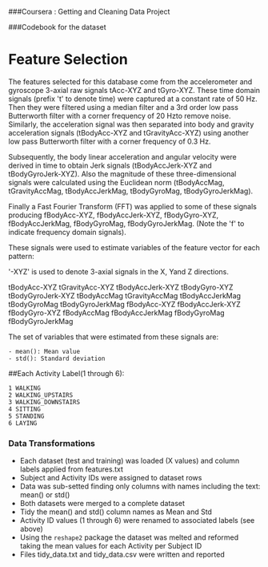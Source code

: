 ###Coursera : Getting and Cleaning Data Project

###Codebook for the dataset

Feature Selection 
================= 
The features selected for this database come from the accelerometer and gyroscope 3-axial raw signals 
tAcc-XYZ and tGyro-XYZ. These time domain signals (prefix 't' to denote time) were captured at a 
constant rate of 50 Hz. Then they were filtered using a median filter and a 3rd order low pass 
Butterworth filter with a corner frequency of 20 Hzto remove noise. Similarly, the acceleration signal 
was then separated into body and gravity acceleration signals (tBodyAcc-XYZ and tGravityAcc-XYZ) using 
another low pass Butterworth filter with a corner frequency of 0.3 Hz. 

Subsequently, the body linear acceleration and angular velocity were derived in time to obtain Jerk 
signals (tBodyAccJerk-XYZ and tBodyGyroJerk-XYZ). Also the magnitude of these three-dimensional 
signals were calculated using the Euclidean norm (tBodyAccMag, tGravityAccMag, tBodyAccJerkMag, 
tBodyGyroMag, tBodyGyroJerkMag). 

Finally a Fast Fourier Transform (FFT) was applied to some of these signals producing fBodyAcc-XYZ, 
fBodyAccJerk-XYZ, fBodyGyro-XYZ, fBodyAccJerkMag, fBodyGyroMag, fBodyGyroJerkMag. (Note the 'f' 
to indicate frequency domain signals). 

These signals were used to estimate variables of the feature vector for each pattern: 

'-XYZ' is used to denote 3-axial signals in the X, Yand Z directions. 

tBodyAcc-XYZ 
tGravityAcc-XYZ 
tBodyAccJerk-XYZ 
tBodyGyro-XYZ 
tBodyGyroJerk-XYZ 
tBodyAccMag 
tGravityAccMag 
tBodyAccJerkMag 
tBodyGyroMag 
tBodyGyroJerkMag 
fBodyAcc-XYZ 
fBodyAccJerk-XYZ 
fBodyGyro-XYZ 
fBodyAccMag 
fBodyAccJerkMag 
fBodyGyroMag 
fBodyGyroJerkMag 

The set of variables that were estimated from these signals are: 

	- mean(): Mean value 
	- std(): Standard deviation 

##Each Activity Label(1 through 6):

	1 WALKING
	2 WALKING_UPSTAIRS
	3 WALKING_DOWNSTAIRS
	4 SITTING
	5 STANDING
	6 LAYING 



### Data Transformations

- Each dataset (test and training) was loaded (X values) and column labels applied from features.txt
- Subject and Activity IDs were assigned to dataset rows
- Data was sub-setted finding only columns with names including the text: mean() or std()
- Both datasets were merged to a complete dataset
- Tidy the mean() and std() column names as Mean and Std
- Activity ID values (1 through 6) were renamed to associated labels (see above)
- Using the `reshape2` package the dataset was melted and reformed taking the mean values for each Activity per Subject ID
- Files tidy_data.txt and tidy_data.csv were written and reported
